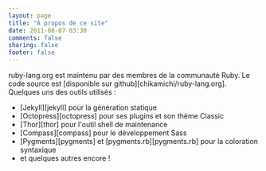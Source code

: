 ```yaml
---
layout: page
title: "À propos de ce site"
date: 2011-08-07 03:30
comments: false
sharing: false
footer: false
---
```

ruby-lang.org est maintenu par des membres de la communauté Ruby. Le code source est [disponible sur github][chikamichi/ruby-lang.org]. Quelques uns des outils utilisés :

* [Jekyll][jekyll] pour la génération statique
* [Octopress][octopress] pour ses plugins et son thème Classic
* [Thor][thor] pour l'outil shell de maintenance
* [Compass][compass] pour le développement Sass
* [Pygments][pygments] et [pygments.rb][pygments.rb] pour la coloration syntaxique
* et quelques autres encore !
